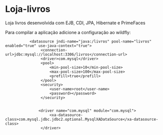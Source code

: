 # Loja-livros
Loja livros desenvolvida com EJB, CDI, JPA, Hibernate e PrimeFaces

Para compilar a aplicação adicione a configuração ao wildfly:

               <datasource jndi-name="java:/livros" pool-name="livros" enabled="true" use-java-context="true">
                    <connection-url>jdbc:mysql://localhost:3306/livros</connection-url>
                    <driver>com.mysql</driver>
                    <pool>
                        <min-pool-size>10</min-pool-size>
                        <max-pool-size>100</max-pool-size>
                        <prefill>true</prefill>
                    </pool>
                    <security>
                        <user-name>root</user-name>
                        <password></password>
                    </security>


                   <driver name="com.mysql" module="com.mysql">
                        <xa-datasource-class>com.mysql.jdbc.jdbc2.optional.MysqlXADataSource</xa-datasource-class>
                    </driver>
